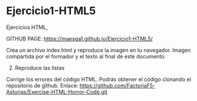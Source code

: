 # Ejercicio1-HTML5

Ejercicios HTML,


GITHUB PAGE:
https://maesga1.github.io/Ejercicio1-HTML5/

Crea un archivo index.html y reproduce la imagen en tu navegador. Imagen compartida por el formador y el texto al final de este documento.



2. Reproduce las listas




Corrige los errores del código HTML. Podrás obtener el código clonando el repositorio de github. Enlace: https://github.com/FactoriaF5-Asturias/Exercise-HTML-Horror-Code.git



